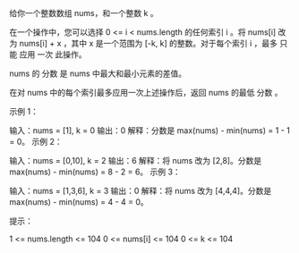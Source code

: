 给你一个整数数组 nums，和一个整数 k 。

在一个操作中，您可以选择 0 <= i < nums.length 的任何索引 i 。将 nums[i] 改为 nums[i] + x ，其中 x 是一个范围为 [-k, k] 的整数。对于每个索引 i ，最多 只能 应用 一次 此操作。

nums 的 分数 是 nums 中最大和最小元素的差值。

在对 nums 中的每个索引最多应用一次上述操作后，返回 nums 的最低 分数 。

示例 1：

输入：nums = [1], k = 0
输出：0
解释：分数是 max(nums) - min(nums) = 1 - 1 = 0。
示例 2：

输入：nums = [0,10], k = 2
输出：6
解释：将 nums 改为 [2,8]。分数是 max(nums) - min(nums) = 8 - 2 = 6。
示例 3：

输入：nums = [1,3,6], k = 3
输出：0
解释：将 nums 改为 [4,4,4]。分数是 max(nums) - min(nums) = 4 - 4 = 0。

提示：

1 <= nums.length <= 104
0 <= nums[i] <= 104
0 <= k <= 104

